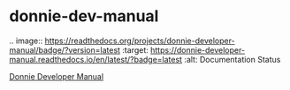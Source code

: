 # donnie-dev-manual

.. image:: https://readthedocs.org/projects/donnie-developer-manual/badge/?version=latest
:target: https://donnie-developer-manual.readthedocs.io/en/latest/?badge=latest
:alt: Documentation Status

[Donnie Developer Manual](http://donnie-developer-manual.rtfd.io/)

